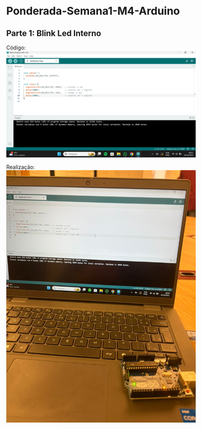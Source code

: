 # Ponderada-Semana1-M4-Arduino

## Parte 1: Blink Led Interno

Código:
<img src="./codigo.jpg">

Realização:
<img src="./realizacao.jpg">

